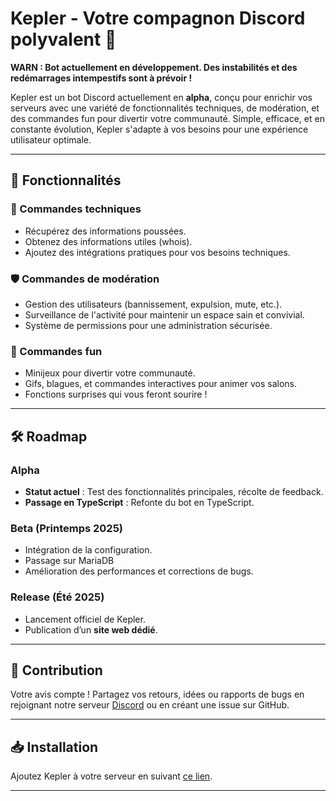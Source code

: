 # Kepler - Votre compagnon Discord polyvalent 🚀

**WARN : Bot actuellement en développement. Des instabilités et des redémarrages intempestifs sont à prévoir !**

Kepler est un bot Discord actuellement en **alpha**, conçu pour enrichir vos serveurs avec une variété de fonctionnalités techniques, de modération, et des commandes fun pour divertir votre communauté. Simple, efficace, et en constante évolution, Kepler s'adapte à vos besoins pour une expérience utilisateur optimale.

---

## 🚀 Fonctionnalités

### 📌 Commandes techniques
- Récupérez des informations poussées.
- Obtenez des informations utiles (whois).
- Ajoutez des intégrations pratiques pour vos besoins techniques.

### 🛡️ Commandes de modération
- Gestion des utilisateurs (bannissement, expulsion, mute, etc.).
- Surveillance de l'activité pour maintenir un espace sain et convivial.
- Système de permissions pour une administration sécurisée.

### 🎉 Commandes fun
- Minijeux pour divertir votre communauté.
- Gifs, blagues, et commandes interactives pour animer vos salons.
- Fonctions surprises qui vous feront sourire !

---

## 🛠️ Roadmap

### Alpha
- **Statut actuel** : Test des fonctionnalités principales, récolte de feedback.
- **Passage en TypeScript** : Refonte du bot en TypeScript.

### Beta (Printemps 2025)
- Intégration de la configuration.
- Passage sur MariaDB
- Amélioration des performances et corrections de bugs.

### Release (Été 2025)
- Lancement officiel de Kepler.
- Publication d’un **site web dédié**.

---

## 🤝 Contribution
Votre avis compte ! Partagez vos retours, idées ou rapports de bugs en rejoignant notre serveur [Discord](https://discord.gg/GbavRtUwad) ou en créant une issue sur GitHub.

---

## 📥 Installation
Ajoutez Kepler à votre serveur en suivant [ce lien](https://discord.com/application-directory/1208555753502412868).

---
